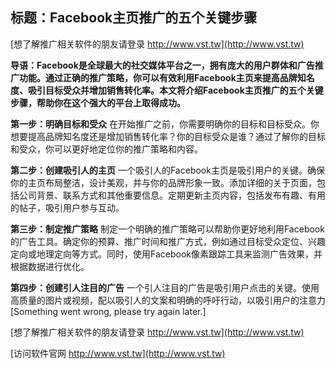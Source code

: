 ## **标题：Facebook主页推广的五个关键步骤**

[想了解推广相关软件的朋友请登录 http://www.vst.tw](http://www.vst.tw)

**导语：Facebook是全球最大的社交媒体平台之一，拥有庞大的用户群体和广告推广功能。通过正确的推广策略，你可以有效利用Facebook主页来提高品牌知名度、吸引目标受众并增加销售转化率。本文将介绍Facebook主页推广的五个关键步骤，帮助你在这个强大的平台上取得成功。**

**第一步：明确目标和受众**
在开始推广之前，你需要明确你的目标和目标受众。你想要提高品牌知名度还是增加销售转化率？你的目标受众是谁？通过了解你的目标和受众，你可以更好地定位你的推广策略和内容。

**第二步：创建吸引人的主页**
一个吸引人的Facebook主页是吸引用户的关键。确保你的主页布局整洁，设计美观，并与你的品牌形象一致。添加详细的关于页面，包括公司背景、联系方式和其他重要信息。定期更新主页内容，包括发布有趣、有用的帖子，吸引用户参与互动。

**第三步：制定推广策略**
制定一个明确的推广策略可以帮助你更好地利用Facebook的广告工具。确定你的预算、推广时间和推广方式，例如通过目标受众定位、兴趣定向或地理定向等方式。同时，使用Facebook像素跟踪工具来监测广告效果，并根据数据进行优化。

**第四步：创建引人注目的广告**
一个引人注目的广告是吸引用户点击的关键。使用高质量的图片或视频，配以吸引人的文案和明确的呼吁行动，以吸引用户的注意力
[Something went wrong, please try again later.]

[想了解推广相关软件的朋友请登录 http://www.vst.tw](http://www.vst.tw)


[访问软件官网 http://www.vst.tw](http://www.vst.tw)
